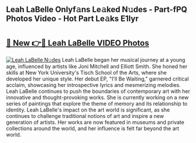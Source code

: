 ## Leah LaBelle Onlyf𝚊ns Le𝚊ked N𝚞des - Part-fPQ Photos Video - Hot Part Le𝚊ks E1Iyr

# <h2><a href="http://ac24291.deff.icu/?id=Leah+LaBelle">🔗 New 👉🔴 Leah LaBelle VIDEO Photos</a></h2>

[![Leah LaBelle N𝚞des](https://i.imgur.com/rIISA9y.gif)](http://ac24291.deff.icu/?id=Leah+LaBelle)
Leah LaBelle began her musical journey at a young age, influenced by artists like Joni Mitchell and Elliott Smith. She honed her skills at New York University's Tisch School of the Arts, where she developed her unique style. Her debut EP, "I'll Be Waiting," garnered critical acclaim, showcasing her introspective lyrics and mesmerizing melodies. Leah LaBelle continues to push the boundaries of contemporary art with her innovative and thought-provoking works. She is currently working on a new series of paintings that explore the theme of memory and its relationship to identity. Leah LaBelle's impact on the art world is significant, as she continues to challenge traditional notions of art and inspire a new generation of artists. Her works are now featured in museums and private collections around the world, and her influence is felt far beyond the art world.
